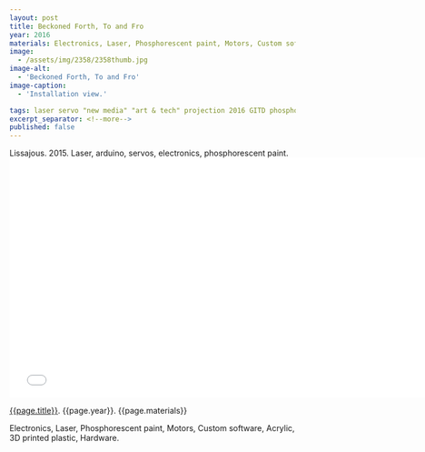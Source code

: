 ```yaml
---
layout: post
title: Beckoned Forth, To and Fro
year: 2016
materials: Electronics, Laser, Phosphorescent paint, Motors, Custom software, Acrylic, 3D printed plastic, Hardware.
image:
  - /assets/img/2358/2358thumb.jpg
image-alt:
  - 'Beckoned Forth, To and Fro'
image-caption:
  - 'Installation view.'

tags: laser servo "new media" "art & tech" projection 2016 GITD phosphorescent SAIC MFA arduino raspi dark light kinetic 3DP "digital fabrication"
excerpt_separator: <!--more-->
published: false
---
```



<img src="{{ site.baseurl }}{{page.image}}" alt="" class="img-responsive">
<figcaption>Lissajous. 2015. Laser, arduino, servos, electronics, phosphorescent paint.</figcaption>

<!--more-->

<div class="js-video vimeo widescreen">
<iframe src="//player.vimeo.com/video/205071088?title=0&amp;byline=0&amp;portrait=0" width="750" height="422" frameborder="0" webkitallowfullscreen mozallowfullscreen allowfullscreen></iframe>
</div>

[{{page.title}}](https://vimeo.com/205071088). {{page.year}}. {{page.materials}}

Electronics, Laser, Phosphorescent paint, Motors, Custom software, Acrylic, 3D printed plastic, Hardware.

<!-- Explanatory text goes here. -->
